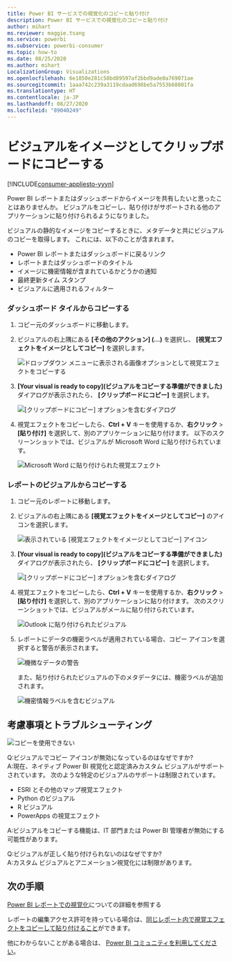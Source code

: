 ```yaml
---
title: Power BI サービスでの視覚化のコピーと貼り付け
description: Power BI サービスでの視覚化のコピーと貼り付け
author: mihart
ms.reviewer: maggie.tsang
ms.service: powerbi
ms.subservice: powerbi-consumer
ms.topic: how-to
ms.date: 08/25/2020
ms.author: mihart
LocalizationGroup: Visualizations
ms.openlocfilehash: 6e1850e281c58bd89597af2bbd9ade0a769071ae
ms.sourcegitcommit: 1aaa742c239a3119cdaad698be5a7553b68801fa
ms.translationtype: HT
ms.contentlocale: ja-JP
ms.lasthandoff: 08/27/2020
ms.locfileid: "89040249"
---
```

# <a name="copy-a-visual-as-an-image-to-your-clipboard"></a>ビジュアルをイメージとしてクリップボードにコピーする

[!INCLUDE[consumer-appliesto-yyyn](../includes/consumer-appliesto-yyyn.md)]

Power BI レポートまたはダッシュボードからイメージを共有したいと思ったことはありませんか。 ビジュアルをコピーし、貼り付けがサポートされる他のアプリケーションに貼り付けられるようになりました。 

ビジュアルの静的なイメージをコピーするときに、メタデータと共にビジュアルのコピーを取得します。 これには、以下のことが含まれます。
* Power BI レポートまたはダッシュボードに戻るリンク
* レポートまたはダッシュボードのタイトル
* イメージに機密情報が含まれているかどうかの通知
* 最終更新タイム スタンプ
* ビジュアルに適用されるフィルター

### <a name="copy-from-a-dashboard-tile"></a>ダッシュボード タイルからコピーする

1. コピー元のダッシュボードに移動します。

2. ビジュアルの右上隅にある **[その他のアクション] (...)** を選択し、 **[視覚エフェクトをイメージとしてコピー]** を選択します。 

    ![ドロップダウン メニューに表示される画像オプションとして視覚エフェクトをコピーする](media/end-user-copy-paste/power-bi-copy-dashboard.png)

3. **[Your visual is ready to copy]\(ビジュアルをコピーする準備ができました\)** ダイアログが表示されたら、 **[クリップボードにコピー]** を選択します。

    ![[クリップボードにコピー] オプションを含むダイアログ](media//end-user-copy-paste/power-bi-copied.png)

4. 視覚エフェクトをコピーしたら、**Ctrl + V** キーを使用するか、**右クリック** >  **[貼り付け]** を選択して、別のアプリケーションに貼り付けます。 以下のスクリーンショットでは、ビジュアルが Microsoft Word に貼り付けられています。 

    ![Microsoft Word に貼り付けられた視覚エフェクト](media//end-user-copy-paste/power-bi-paste-word.png)

### <a name="copy-from-a-report-visual"></a>レポートのビジュアルからコピーする 

1. コピー元のレポートに移動します。

2. ビジュアルの右上隅にある **[視覚エフェクトをイメージとしてコピー]** のアイコンを選択します。 

    ![表示されている [視覚エフェクトをイメージとしてコピー] アイコン](media/end-user-copy-paste/power-bi-copy-icon.png)

3. **[Your visual is ready to copy]\(ビジュアルをコピーする準備ができました\)** ダイアログが表示されたら、 **[クリップボードにコピー]** を選択します。

    ![[クリップボードにコピー] オプションを含むダイアログ](media//end-user-copy-paste/power-bi-copied.png)


4. 視覚エフェクトをコピーしたら、**Ctrl + V** キーを使用するか、**右クリック** >  **[貼り付け]** を選択して、別のアプリケーションに貼り付けます。 次のスクリーンショットでは、ビジュアルがメールに貼り付けられています。

    ![Outlook に貼り付けられたビジュアル](media//end-user-copy-paste/power-bi-copy-email.png)

5. レポートにデータの機密ラベルが適用されている場合、コピー アイコンを選択すると警告が表示されます。  

    ![機微なデータの警告](media//end-user-copy-paste/power-bi-sensitive.png)

    また、貼り付けられたビジュアルの下のメタデータには、機密ラベルが追加されます。 

    ![機密情報ラベルを含むビジュアル](media//end-user-copy-paste/power-bi-confidential.png)



## <a name="considerations-and-troubleshooting"></a>考慮事項とトラブルシューティング

   ![コピーを使用できない](media//end-user-copy-paste/power-bi-copy-grey.png)


Q:ビジュアルでコピー アイコンが無効になっているのはなぜですか?    
A:現在、ネイティブ Power BI 視覚化と認定済みカスタム ビジュアルがサポートされています。 次のような特定のビジュアルのサポートは制限されています。 
- ESRI とその他のマップ視覚エフェクト 
- Python のビジュアル 
- R ビジュアル 
- PowerApps の視覚エフェクト   

A:ビジュアルをコピーする機能は、IT 部門または Power BI 管理者が無効にする可能性があります。


Q:ビジュアルが正しく貼り付けられないのはなぜですか?    
A:カスタム ビジュアルとアニメーション視覚化には制限があります。 



## <a name="next-steps"></a>次の手順
[Power BI レポートでの視覚化](end-user-visual-type.md)についての詳細を参照する

レポートの編集アクセス許可を持っている場合は、[同じレポート内で視覚エフェクトをコピーして貼り付けること](../visuals/power-bi-visualization-copy-paste.md)ができます。 

他にわからないことがある場合は、 [Power BI コミュニティを利用してください](https://community.powerbi.com/)。

